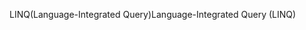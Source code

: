 <span data-ttu-id="f5bce-101">LINQ(Language-Integrated Query)</span><span class="sxs-lookup"><span data-stu-id="f5bce-101">Language-Integrated Query (LINQ)</span></span>